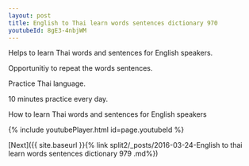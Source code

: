 ```yaml
---
layout: post
title: English to Thai learn words sentences dictionary 970 
youtubeId: 8gE3-4nbjWM
---
```

 
 
Helps to learn Thai words and sentences for English speakers.

Opportunitiy to repeat the words sentences. 

Practice Thai language. 
 
10 minutes practice every day. 
 
How to learn Thai words and sentences for English speakers 
 
{% include youtubePlayer.html id=page.youtubeId %}
 
 
[Next]({{ site.baseurl }}{% link  split2/_posts/2016-03-24-English to thai learn words sentences dictionary 979 .md%})
 
